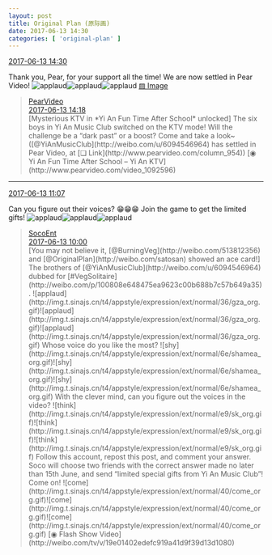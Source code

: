 ```yaml
---
layout: post
title: Original Plan (原际画)
date: 2017-06-13 14:30
categories: [ 'original-plan' ]
---
```


<div class="weibo-info">
  <a href="http://weibo.com/5626539553/F7D5w8nXw">2017-06-13 14:30</a>
</div>

Thank you, Pear, for your support all the time! We are now settled in Pear Video! ![applaud](http://img.t.sinajs.cn/t4/appstyle/expression/ext/normal/36/gza_org.gif)![applaud](http://img.t.sinajs.cn/t4/appstyle/expression/ext/normal/36/gza_org.gif)![applaud](http://img.t.sinajs.cn/t4/appstyle/expression/ext/normal/36/gza_org.gif) [▨ Image](http://wx1.sinaimg.cn/mw1024/0068MnXXgy1fgjk3gh8cmj30hf0wctcy.jpg)

<!-- more -->

> <div class="weibo-post-name">
>   <a href="http://weibo.com/pearvideo">PearVideo</a>
> </div>
> <div class="weibo-info">
>   <a href="http://weibo.com/6004281123/F7D0IyCIr">2017-06-13 14:18</a>
> </div>
> [Mysterious KTV in *Yi An Fun Time After School* unlocked] The six boys in Yi An Music Club switched on the KTV mode! Will the challenge be a “dark past” or a boost? Come and take a look~ ([@YiAnMusicClub](http://weibo.com/u/6094546964) has settled in Pear Video, at [❏ Link](http://www.pearvideo.com/column_954)) [◉ Yi An Fun Time After School – Yi An KTV](http://www.pearvideo.com/video_1092596)

---

<div class="weibo-info">
  <a href="http://weibo.com/5626539553/F7BLow2rG">2017-06-13 11:07</a>
</div>

Can you figure out their voices? :grin::grin::grin: Join the game to get the limited gifts! ![applaud](http://img.t.sinajs.cn/t4/appstyle/expression/ext/normal/36/gza_org.gif)![applaud](http://img.t.sinajs.cn/t4/appstyle/expression/ext/normal/36/gza_org.gif)![applaud](http://img.t.sinajs.cn/t4/appstyle/expression/ext/normal/36/gza_org.gif)

> <div class="weibo-post-name">
>   <a href="http://weibo.com/u/5334577878">SocoEnt</a>
> </div>
> <div class="weibo-info">
>   <a href="http://weibo.com/5334577878/F7BjVjiZg">2017-06-13 10:00</a>
> </div>
> [You may not believe it, [@BurningVeg](http://weibo.com/513812356) and [@OriginalPlan](http://weibo.com/satosan) showed an ace card!] The brothers of [@YiAnMusicClub](http://weibo.com/u/6094546964) dubbed for [#VegSolitaire](http://weibo.com/p/100808e648475ea9623c00b688b7c57b649a35). ![applaud](http://img.t.sinajs.cn/t4/appstyle/expression/ext/normal/36/gza_org.gif)![applaud](http://img.t.sinajs.cn/t4/appstyle/expression/ext/normal/36/gza_org.gif)![applaud](http://img.t.sinajs.cn/t4/appstyle/expression/ext/normal/36/gza_org.gif) Whose voice do you like the most? ![shy](http://img.t.sinajs.cn/t4/appstyle/expression/ext/normal/6e/shamea_org.gif)![shy](http://img.t.sinajs.cn/t4/appstyle/expression/ext/normal/6e/shamea_org.gif)![shy](http://img.t.sinajs.cn/t4/appstyle/expression/ext/normal/6e/shamea_org.gif) With the clever mind, can you figure out the voices in the video? ![think](http://img.t.sinajs.cn/t4/appstyle/expression/ext/normal/e9/sk_org.gif)![think](http://img.t.sinajs.cn/t4/appstyle/expression/ext/normal/e9/sk_org.gif)![think](http://img.t.sinajs.cn/t4/appstyle/expression/ext/normal/e9/sk_org.gif) Follow this account, repost this post, and comment your answer. Soco will choose two friends with the correct answer made no later than 15th June, and send “limited special gifts from Yi An Music Club”! Come on! ![come](http://img.t.sinajs.cn/t4/appstyle/expression/ext/normal/40/come_org.gif)![come](http://img.t.sinajs.cn/t4/appstyle/expression/ext/normal/40/come_org.gif)![come](http://img.t.sinajs.cn/t4/appstyle/expression/ext/normal/40/come_org.gif) [◉ Flash Show Video](http://weibo.com/tv/v/19e01402edefc919a41d9f39d13d1080)
